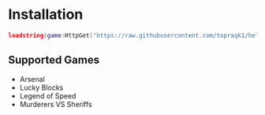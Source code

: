 # Installation
```lua
loadstring(game:HttpGet("https://raw.githubusercontent.com/topraqk1/helixia-hub/refs/heads/main/hub.lua"))()
```

## Supported Games
- Arsenal
- Lucky Blocks
- Legend of Speed
- Murderers VS Sheriffs
